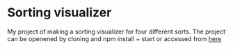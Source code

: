 # Sorting visualizer

My project of making a sorting visualizer for four different sorts. The project can be openened by cloning and npm install + start or accessed from [here](https://sorting-visualizer-git-main-iispar.vercel.app/)
